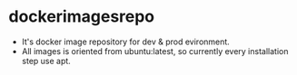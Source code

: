 # dockerimagesrepo
* It's docker image repository for dev & prod evironment. 
* All images is oriented from ubuntu:latest, so currently every installation step use apt.
